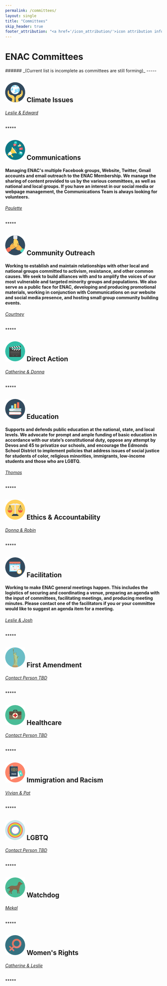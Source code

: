 ```yaml
---
permalink: /committees/
layout: single
title: "Committees"
skip_header: true
footer_attribution: "<a href='/icon_attribution/'>icon attribution info</a>"
---
```

<h1>ENAC Committees</h1>
######  _(Current list is incomplete as committees are still forming)_
-----

<h2><img src="/assets/images/022-planet-earth.png"> Climate Issues</h2>
<h6><a href="mailto:climate.edmondsnac@gmail.com?subject=Climate Committee"><i class="fa fa-envelope-o" aria-hidden="true"></i> Leslie & Edward</a></h6>
*****
<h2><img src="/assets/images/009-communications.png"> Communications</h2>
<p><h4> Managing ENAC's multiple Facebook groups, Website, Twitter, Gmail accounts and email outreach to the ENAC Membership.  We manage the sharing of content provided to us by the various committees, as well as national and local groups.  If you have an interest in our social media or webpage management, the Communications Team is always looking for volunteers.</h4></p>
<h6><a href="mailto:communications.edmondsnac@gmail.com?subject=Communications Committee"><i class="fa fa-envelope-o" aria-hidden="true"></i> Paulette</a></h6>
*****
<h2><img src="/assets/images/021-teamwork.png"> Community Outreach</h2>
<p><h4>Working to establish and maintain relationships with other local and national groups committed to activism, resistance, and other common causes. We seek to build alliances with and to amplify the voices of our most vulnerable and targeted minority groups and populations. We also serve as a public face for ENAC, developing and producing promotional materials, working in conjunction with Communications on our website and social media presence, and hosting small group community building events.</h4></p>
<h6><a href="mailto:outreach.edmondsnac@gmail.com?subject=Community Outreach Committee"><i class="fa fa-envelope-o" aria-hidden="true"></i> Courtney</a></h6>
*****
<h2><img src="/assets/images/003-clapperboard.png"> Direct Action</h2>
<h6><a href="mailto:directaction.edmondsnac@gmail.com?subject=Direct Action Committee"><i class="fa fa-envelope-o" aria-hidden="true"></i> Catherine & Donna</a></h6>
*****
<h2><img src="/assets/images/017-books.png"> Education</h2>
<p><h4>Supports and defends public education at the national, state, and local levels. We advocate for prompt and ample funding of basic education in accordance with our state’s constitutional duty, oppose any attempt by Devos and 45 to privatize our schools, and encourage the Edmonds School District to implement policies that address issues of social justice for students of color, religious minorities, immigrants, low-income students and those who are LGBTQ.</h4></p>
<h6><a href="mailto:education.edmondsnac@gmail.com?subject=Education Committee"><i class="fa fa-envelope-o" aria-hidden="true"></i> Thomas</a></h6>
*****
<h2><img src="/assets/images/014-balance.png"> Ethics & Accountability</h2>
<h6><a href="mailto:ethics.edmondsnac@gmail.com?subject=Ethics & Accountability Committee"><i class="fa fa-envelope-o" aria-hidden="true"></i> Donna & Robin</a></h6>
*****
<h2><img src="/assets/images/004-time.png"> Facilitation</h2>
<p><h4>Working to make ENAC general meetings happen. This includes the logistics of securing and coordinating a venue, preparing an agenda with the input of committees, facilitating meetings, and producing meeting minutes. Please contact one of the facilitators if you or your committee would like to suggest an agenda item for a meeting.</h4></p>
<h6><a href="mailto:facilitation.edmondsnac@gmail.com?subject=Facilitation Committee"><i class="fa fa-envelope-o" aria-hidden="true"></i> Leslie & Josh</a></h6>
*****
<h2><img src="/assets/images/023-statue-of-liberty.png"> First Amendment</h2>
<h6><a href="mailto:firstamendment.edmondsnac@gmail.com?subject=First Amendment Committee"><i class="fa fa-envelope-o" aria-hidden="true"></i> Contact Person TBD</a></h6>
*****
<h2><img src="/assets/images/027-first-aid-kit.png"> Healthcare</h2>
<h6><a href="mailto:healthcare.edmondsnac@gmail.com?subject=Healthcare Committee"><i class="fa fa-envelope-o" aria-hidden="true"></i> Contact Person TBD</a></h6>
*****
<h2><img src="/assets/images/029-technology-1.png"> Immigration and Racism</h2>
<h6><a href="mailto:immigrationracism.edmondsnac@gmail.com?subject=Immigration & Racism Committee"><i class="fa fa-envelope-o" aria-hidden="true"></i> Vivian & Pat</a></h6>
*****
<h2><img src="/assets/images/011-rainbow.png"> LGBTQ</h2>
<h6><a href="mailto:lgbtq.edmondsnac@gmail.com?subject=LGBTQ Committee"><i class="fa fa-envelope-o" aria-hidden="true"></i> Contact Person TBD</a></h6>
*****
<h2><img src="/assets/images/002-dog.png"> Watchdog</h2>
<h6><a href="mailto:watchdog.edmondsnac@gmail.com?subject=Watchdog Committee"><i class="fa fa-envelope-o" aria-hidden="true"></i> Mekal</a></h6>
*****
<h2><img src="/assets/images/028-sign.png"> Women's Rights</h2>
<h6><a href="mailto:womensrights.edmondsnac@gmail.com?subject=Women's Rights Committee"><i class="fa fa-envelope-o" aria-hidden="true"></i> Catherine & Leslie</a></h6>
*****
